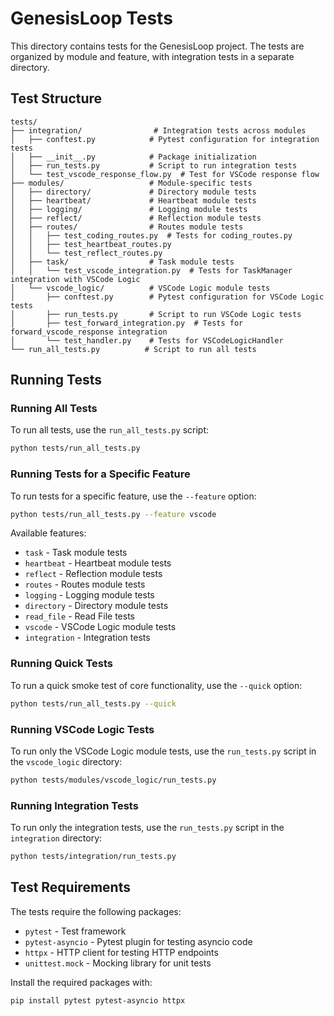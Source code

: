 # GenesisLoop Tests

This directory contains tests for the GenesisLoop project. The tests are organized by module and feature, with integration tests in a separate directory.

## Test Structure

```
tests/
├── integration/                # Integration tests across modules
│   ├── conftest.py            # Pytest configuration for integration tests
│   ├── __init__.py            # Package initialization
│   ├── run_tests.py           # Script to run integration tests
│   └── test_vscode_response_flow.py  # Test for VSCode response flow
├── modules/                   # Module-specific tests
│   ├── directory/             # Directory module tests
│   ├── heartbeat/             # Heartbeat module tests
│   ├── logging/               # Logging module tests
│   ├── reflect/               # Reflection module tests
│   ├── routes/                # Routes module tests
│   │   ├── test_coding_routes.py  # Tests for coding_routes.py
│   │   ├── test_heartbeat_routes.py
│   │   └── test_reflect_routes.py
│   ├── task/                  # Task module tests
│   │   └── test_vscode_integration.py  # Tests for TaskManager integration with VSCode Logic
│   └── vscode_logic/          # VSCode Logic module tests
│       ├── conftest.py        # Pytest configuration for VSCode Logic tests
│       ├── run_tests.py       # Script to run VSCode Logic tests
│       ├── test_forward_integration.py  # Tests for forward_vscode_response integration
│       └── test_handler.py    # Tests for VSCodeLogicHandler
└── run_all_tests.py          # Script to run all tests
```

## Running Tests

### Running All Tests

To run all tests, use the `run_all_tests.py` script:

```bash
python tests/run_all_tests.py
```

### Running Tests for a Specific Feature

To run tests for a specific feature, use the `--feature` option:

```bash
python tests/run_all_tests.py --feature vscode
```

Available features:
- `task` - Task module tests
- `heartbeat` - Heartbeat module tests
- `reflect` - Reflection module tests
- `routes` - Routes module tests
- `logging` - Logging module tests
- `directory` - Directory module tests
- `read_file` - Read File tests
- `vscode` - VSCode Logic module tests
- `integration` - Integration tests

### Running Quick Tests

To run a quick smoke test of core functionality, use the `--quick` option:

```bash
python tests/run_all_tests.py --quick
```

### Running VSCode Logic Tests

To run only the VSCode Logic module tests, use the `run_tests.py` script in the `vscode_logic` directory:

```bash
python tests/modules/vscode_logic/run_tests.py
```

### Running Integration Tests

To run only the integration tests, use the `run_tests.py` script in the `integration` directory:

```bash
python tests/integration/run_tests.py
```

## Test Requirements

The tests require the following packages:

- `pytest` - Test framework
- `pytest-asyncio` - Pytest plugin for testing asyncio code
- `httpx` - HTTP client for testing HTTP endpoints
- `unittest.mock` - Mocking library for unit tests

Install the required packages with:

```bash
pip install pytest pytest-asyncio httpx
```